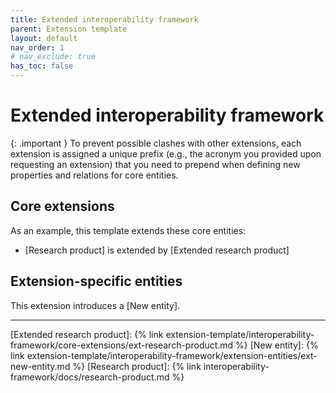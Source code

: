 ```yaml
---
title: Extended interoperability framework
parent: Extension template
layout: default
nav_order: 1
# nav_exclude: true
has_toc: false
---
```

# Extended interoperability framework

{: .important }
To prevent possible clashes with other extensions, each extension is assigned a unique prefix (e.g., the acronym you provided upon requesting an extension) that you need to prepend when defining new properties and relations for core entities.

## Core extensions
As an example, this template extends these core entities:
- [Research product] is extended by [Extended research product]


## Extension-specific entities
This extension introduces a [New entity].


----
[Extended research product]: {% link extension-template/interoperability-framework/core-extensions/ext-research-product.md %}
[New entity]: {% link extension-template/interoperability-framework/extension-entities/ext-new-entity.md %}
[Research product]: {% link interoperability-framework/docs/research-product.md %}
